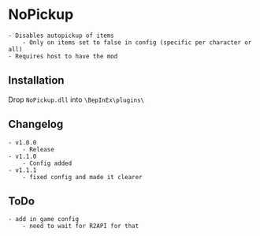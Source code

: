 # NoPickup
	- Disables autopickup of items
		- Only on items set to false in config (specific per character or all)
	- Requires host to have the mod

## Installation
Drop `NoPickup.dll` into `\BepInEx\plugins\`

## Changelog
	- v1.0.0
		- Release
	- v1.1.0
		- Config added	
	- v1.1.1
		- fixed config and made it clearer
## ToDo
	- add in game config
		- need to wait for R2API for that